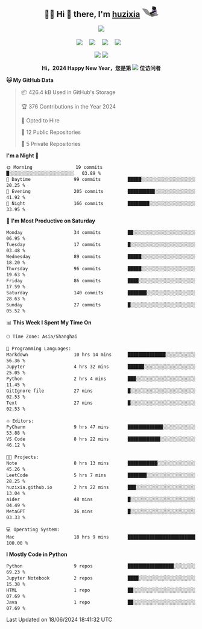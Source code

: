 <div align="center">

## :woman_technologist: Hi 👋 there, I'm [huzixia](https://huzixia.github.io/) <img height="30" src="images/work.gif" />

  <!-- dynamic typing effect 动态打字效果 -->
  <div>
    <a href="https://huzixia.github.io/">
      <img src="https://readme-typing-svg.demolab.com?font=Fira+Code&pause=1000&width=435&lines=console.log(%22Hello%2C%20World%22);胡同学祝您心想事成!&center=true&size=27" />
    </a>
  </div>

  <div>&nbsp;</div>

  <!-- profile logo 个人资料徽标 -->
  <div>
    <a href="https://huzixia.github.io/"><img src="https://img.shields.io/badge/Website-博客-orange" /></a>&emsp;
    <a href="https://www.zhihu.com/people/hu-zi-xia-91"><img src="https://img.shields.io/badge/ZhiHu-知乎-blue" /></a>&emsp;
    <a href="https://twitter.com/zixia80631/"><img src="https://img.shields.io/badge/Twitter-推特-black" /></a>&emsp;
    <a href="https://github.com/HuZixia/Text2Video/assets/38995480/244e64be-3dc4-46bb-8aff-523d8a235a1e"><img src="https://img.shields.io/badge/WeChat-微信-07c160" /></a>&emsp;

  </div>

[//]: # (### Github Stats)

 <p>
   <img src="https://github-readme-stats.vercel.app/api?username=HuZixia&rank_icon=github&theme=react&border_color=61dafb&hide_border=true" />
   <img src="https://github-readme-stats.vercel.app/api/top-langs/?username=HuZixia&hide=c%23,powershell,Mathematica,Ruby,Objective-C,Objective-C%2b%2b,Cuda&title_color=61dafb&text_color=ffffff&icon_color=61dafb&bg_color=20232a&langs_count=8&layout=compact&border_color=61dafb&hide_border=true&size_weight=0.5&count_weight=0.5" />
 </p>

</div>

<div align="center"><b>Hi，2024 Happy New Year，您是第 <img src="https://profile-counter.glitch.me/HuZixia/count.svg"></img> 位访问者</b></div>


[//]: # (*   Github Stats)
[//]: # (![Top Langs]&#40;https://github-readme-stats.vercel.app/api/top-langs/?username=HuZixia\&layout=compact&#41;)
[//]: # (![HuZixia's GitHub stats]&#40;https://github-readme-stats.vercel.app/api?username=HuZixia\&rank_icon=github&theme=tokyonight&#41;)


<!--START_SECTION:waka-->
**🐱 My GitHub Data** 

> 📦 426.4 kB Used in GitHub's Storage 
 > 
> 🏆 376 Contributions in the Year 2024
 > 
> 💼 Opted to Hire
 > 
> 📜 12 Public Repositories 
 > 
> 🔑 5 Private Repositories 
 > 
**I'm a Night 🦉** 

```text
🌞 Morning                19 commits          █░░░░░░░░░░░░░░░░░░░░░░░░   03.89 % 
🌆 Daytime                99 commits          █████░░░░░░░░░░░░░░░░░░░░   20.25 % 
🌃 Evening                205 commits         ██████████░░░░░░░░░░░░░░░   41.92 % 
🌙 Night                  166 commits         ████████░░░░░░░░░░░░░░░░░   33.95 % 
```
📅 **I'm Most Productive on Saturday** 

```text
Monday                   34 commits          ██░░░░░░░░░░░░░░░░░░░░░░░   06.95 % 
Tuesday                  17 commits          █░░░░░░░░░░░░░░░░░░░░░░░░   03.48 % 
Wednesday                89 commits          █████░░░░░░░░░░░░░░░░░░░░   18.20 % 
Thursday                 96 commits          █████░░░░░░░░░░░░░░░░░░░░   19.63 % 
Friday                   86 commits          ████░░░░░░░░░░░░░░░░░░░░░   17.59 % 
Saturday                 140 commits         ███████░░░░░░░░░░░░░░░░░░   28.63 % 
Sunday                   27 commits          █░░░░░░░░░░░░░░░░░░░░░░░░   05.52 % 
```


📊 **This Week I Spent My Time On** 

```text
🕑︎ Time Zone: Asia/Shanghai

💬 Programming Languages: 
Markdown                 10 hrs 14 mins      ██████████████░░░░░░░░░░░   56.36 % 
Jupyter                  4 hrs 32 mins       ██████░░░░░░░░░░░░░░░░░░░   25.05 % 
Python                   2 hrs 4 mins        ███░░░░░░░░░░░░░░░░░░░░░░   11.45 % 
GitIgnore file           27 mins             █░░░░░░░░░░░░░░░░░░░░░░░░   02.53 % 
Text                     27 mins             █░░░░░░░░░░░░░░░░░░░░░░░░   02.53 % 

🔥 Editors: 
PyCharm                  9 hrs 47 mins       █████████████░░░░░░░░░░░░   53.88 % 
VS Code                  8 hrs 22 mins       ████████████░░░░░░░░░░░░░   46.12 % 

🐱‍💻 Projects: 
Note                     8 hrs 13 mins       ███████████░░░░░░░░░░░░░░   45.26 % 
LeetCode                 5 hrs 7 mins        ███████░░░░░░░░░░░░░░░░░░   28.25 % 
huzixia.github.io        2 hrs 22 mins       ███░░░░░░░░░░░░░░░░░░░░░░   13.04 % 
aider                    48 mins             █░░░░░░░░░░░░░░░░░░░░░░░░   04.49 % 
MetaGPT                  36 mins             █░░░░░░░░░░░░░░░░░░░░░░░░   03.33 % 

💻 Operating System: 
Mac                      18 hrs 9 mins       █████████████████████████   100.00 % 
```

**I Mostly Code in Python** 

```text
Python                   9 repos             █████████████████░░░░░░░░   69.23 % 
Jupyter Notebook         2 repos             ████░░░░░░░░░░░░░░░░░░░░░   15.38 % 
HTML                     1 repo              ██░░░░░░░░░░░░░░░░░░░░░░░   07.69 % 
Java                     1 repo              ██░░░░░░░░░░░░░░░░░░░░░░░   07.69 % 
```




 Last Updated on 18/06/2024 18:41:32 UTC
<!--END_SECTION:waka-->


<!--
**HuZixia/HuZixia** is a ✨ _special_ ✨ repository because its `README.md` (this file) appears on your GitHub profile.

Here are some ideas to get you started:

- 🔭 I’m currently working on ...
- 🌱 I’m currently learning ...
- 👯 I’m looking to collaborate on ...
- 🤔 I’m looking for help with ...
- 💬 Ask me about ...
- 📫 How to reach me: ...
- 😄 Pronouns: ...
- ⚡ Fun fact: ...
-->
